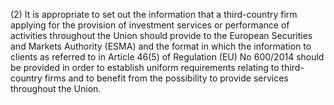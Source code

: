(2) It is appropriate to set out the information that a third-country firm applying for the provision of investment services or performance of activities throughout the Union should provide to the European Securities and Markets Authority (ESMA) and the format in which the information to clients as referred to in Article 46(5) of Regulation (EU) No 600/2014 should be provided in order to establish uniform requirements relating to third-country firms and to benefit from the possibility to provide services throughout the Union.